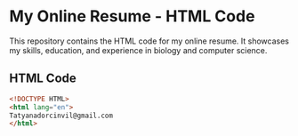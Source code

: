 # My Online Resume - HTML Code

This repository contains the HTML code for my online resume. It showcases my skills, education, and experience in biology and computer science.

## HTML Code

```html
<!DOCTYPE HTML>
<html lang="en">
Tatyanadorcinvil@gmail.com
</html>


